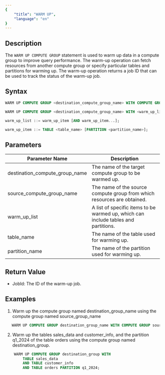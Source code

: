 ```yaml
---
{
    "title": "WARM UP",
    "language": "en"
}
---
```


## Description

The `WARM UP COMPUTE GROUP` statement is used to warm up data in a compute group to improve query performance. The warm-up operation can fetch resources from another compute group or specify particular tables and partitions for warming up. The warm-up operation returns a job ID that can be used to track the status of the warm-up job.


## Syntax

```sql
WARM UP COMPUTE GROUP <destination_compute_group_name> WITH COMPUTE GROUP <source_compute_group_name> FORCE;
```
```sql
WARM UP COMPUTE GROUP <destination_compute_group_name> WITH <warm_up_list>;
```
```sql
warm_up_list ::= warm_up_item [AND warm_up_item...];
```
```sql
warm_up_item ::= TABLE <table_name> [PARTITION <partition_name>];

```
## Parameters

| Parameter Name                  | Description                                                         |
|---------------------------|--------------------------------------------------------------|
| destination_compute_group_name | The name of the target compute group to be warmed up.                                   |
| source_compute_group_name  | The name of the source compute group from which resources are obtained.                                 |
| warm_up_list              | A list of specific items to be warmed up, which can include tables and partitions.                   |
| table_name                | The name of the table used for warming up.                                         |
| partition_name            | The name of the partition used for warming up.                                       |

## Return Value

* JobId:  The ID of the warm-up job.

## Examples

1. Warm up the compute group named destination_group_name using the compute group named source_group_name

```sql
   WARM UP COMPUTE GROUP destination_group_name WITH COMPUTE GROUP source_group_name;
```

2. Warm up the tables sales_data and customer_info, and the partition q1_2024 of the table orders using the compute group named destination_group.

```sql
    WARM UP COMPUTE GROUP destination_group WITH 
        TABLE sales_data 
        AND TABLE customer_info 
        AND TABLE orders PARTITION q1_2024;

```